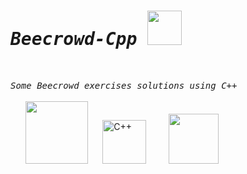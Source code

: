 # <samp><i>Beecrowd-Cpp </i></samp><img src="https://media4.giphy.com/media/mrF0X7kMMOX1if7ykw/giphy.gif?cid=790b761184fad64a2499ea2f5d4139e59f4075a0989982bf&rid=giphy.gif&ct=s" width="55"/>

<br>

<samp> <i> Some Beecrowd exercises solutions using C++</i></samp>
<br><br>
 &#8287;&#8287;&#8287;&#8287;&#8287;
<a href="https://www.urionlinejudge.com.br/judge/pt/profile/559245"><img src="https://user-images.githubusercontent.com/86380516/138533379-5945dd50-df0a-4845-84b4-d4b12720fc28.png" width="100"/></a> &#8287;&#8287;&#8287;&#8287;  <img src="https://img.icons8.com/ultraviolet/80/000000/c-plus-plus.png" width="70" alt="C++"/>&#8287;&#8287;&#8287;&#8287;&#8287;&#8287;&#8287;&#8287; <img src="https://media4.giphy.com/media/Me7PBESMDoWyzSN9M9/giphy.gif?cid=790b7611240ca99c1c824f1867dd1e33928897012f2af804&rid=giphy.gif&ct=s" width="80">

<br>
<br>

#
